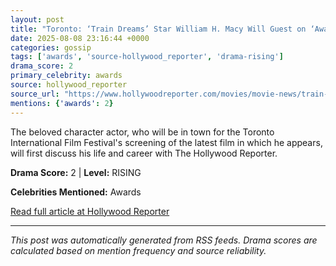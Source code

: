 ```yaml
---
layout: post
title: "Toronto: ‘Train Dreams’ Star William H. Macy Will Guest on ‘Awards Chatter’ Pod Live From THR’s Access Canada Summit"""
date: 2025-08-08 23:16:44 +0000
categories: gossip
tags: ['awards', 'source-hollywood_reporter', 'drama-rising']
drama_score: 2
primary_celebrity: awards
source: hollywood_reporter
source_url: "https://www.hollywoodreporter.com/movies/movie-news/train-dreams-william-h-macy-awards-chatter-pod-live-1236340408/"""
mentions: {'awards': 2}
---
```


The beloved character actor, who will be in town for the Toronto International Film Festival's screening of the latest film in which he appears, will first discuss his life and career with The Hollywood Reporter.

**Drama Score:** 2 | **Level:** RISING

**Celebrities Mentioned:** Awards

[Read full article at Hollywood Reporter](https://www.hollywoodreporter.com/movies/movie-news/train-dreams-william-h-macy-awards-chatter-pod-live-1236340408/)

---
*This post was automatically generated from RSS feeds. Drama scores are calculated based on mention frequency and source reliability.*
